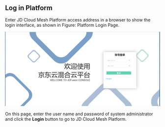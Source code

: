 ## Log in Platform
Enter JD Cloud Mesh Platform access address in a browser to show the login interface, as shown in Figure: Platform Login Page.

![创建实例](../../../../image/JD-Cloud-Mesh/login.png)

On this page, enter the user name and password of system administrator and click the **Login** button to go to JD Cloud Mesh Platform.
